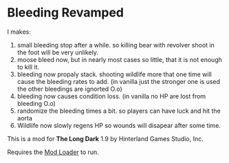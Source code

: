 # Bleeding Revamped

I makes:
1) small bleeding stop after a while. so killing bear with revolver shoot in the foot will be very unlikely.
2) moose bleed now, but in nearly most cases so little, that it is not enough to kill it.
3) bleeding now propaly stack. shooting wildlife more that one time will cause the bleeding rates to add. (in vanilla just the stronger one is used the other bleedings are ignorted O.o)
4) bleeding now causes condition loss. (in vanilla no HP are lost from bleeding O.o)
5) randomize the bleeding times a bit. so players can have luck and hit the aorta
6) Wildlife now slowly regens HP so wounds will disapear after some time. 


This is a mod for **The Long Dark** 1.9 by Hinterland Games Studio, Inc.





Requires the [Mod Loader](https://github.com/zeobviouslyfakeacc/ModLoaderInstaller) to run.
